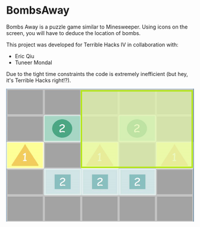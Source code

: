 # BombsAway

Bombs Away is a puzzle game similar to Minesweeper. Using icons on the screen, you will have to deduce the location of bombs. 

This project was developed for Terrible Hacks IV in collaboration with:
- Eric Qiu
- Tuneer Mondal

Due to the tight time constraints the code is extremely inefficient (but hey, it's Terrible Hacks right!?). 

![alt text][Example]


[Example]:https://github.com/MoeyyadQureshi/BombsAway/blob/master/circleExample.png
